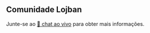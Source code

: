 ## Comunidade Lojban

Junte-se ao [💬 chat ao vivo](https://lojban.pw/en/articles/live_chat/) para obter mais informações.